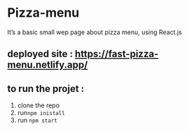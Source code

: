 # Pizza-menu

It’s a basic small wep page about pizza menu, using React.js

## deployed site : https://fast-pizza-menu.netlify.app/

## to run the projet :
1. clone the repo
2. run`npm inistall`
3. run `npm start`
